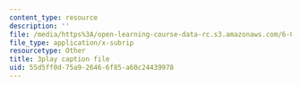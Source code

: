 ```yaml
---
content_type: resource
description: ''
file: /media/https%3A/open-learning-course-data-rc.s3.amazonaws.com/6-00sc-introduction-to-computer-science-and-programming-spring-2011/55d5ff0d75a926466f85a60c24439978_GmkRmETGghw.srt
file_type: application/x-subrip
resourcetype: Other
title: 3play caption file
uid: 55d5ff0d-75a9-2646-6f85-a60c24439978
---
```

